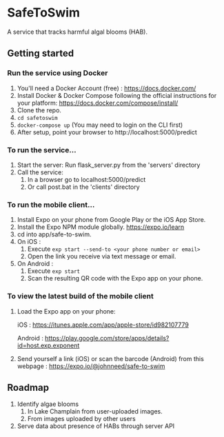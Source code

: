# SafeToSwim
A service that tracks harmful algal blooms (HAB).

## Getting started

### Run the service using Docker
1. You'll need a Docker Account (free) : https://docs.docker.com/
2. Install Docker & Docker Compose following the official instructions for your platform: https://docs.docker.com/compose/install/
3. Clone the repo.
4. `cd safetoswim`
5. `docker-compose up` (You may need to login on the CLI first)
6. After setup, point your browser to http://localhost:5000/predict


### To run the service...
1. Start the server: Run flask_server.py from the 'servers' directory
2. Call the service:
   1. In a browser go to localhost:5000/predict
   2. Or call post.bat in the 'clients' directory

### To run the mobile client...
1. Install Expo on your phone from Google Play or the iOS App Store.
2. Install the Expo NPM module globally.  https://expo.io/learn
3. cd into app/safe-to-swim.
4. On iOS :
      1. Execute `exp start --send-to <your phone number or email>`
      2. Open the  link you receive via text message or email.
5. On Android :
      1. Execute `exp start`
      2. Scan the resulting QR code with the Expo app on your phone.

### To view the latest build of the mobile client
 1. Load the Expo app on your phone:

    iOS : https://itunes.apple.com/app/apple-store/id982107779

    Android : https://play.google.com/store/apps/details?id=host.exp.exponent

 2. Send yourself a link (iOS) or scan the barcode (Android) from this webpage : https://expo.io/@johnneed/safe-to-swim


## Roadmap
1) Identify algae blooms
   1. In Lake Champlain from user-uploaded images.
   2. From images uploaded by other users
2) Serve data about presence of HABs through server API